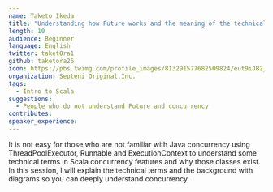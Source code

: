 ```yaml
---
name: Taketo Ikeda
title: "Understanding how Future works and the meaning of the technical terms with diagrams"
length: 10
audience: Beginner
language: English
twitter: taket0ra1
github: taketora26
icon: https://pbs.twimg.com/profile_images/813291577682509824/eut9iJB2_400x400.jpg
organization: Septeni Original,Inc.
tags:
  - Intro to Scala 
suggestions:
  - People who do not understand Future and concurrency
contributes:
speaker_experience:
---
```

It is not easy for those who are not familiar with Java concurrency using ThreadPoolExecutor, Runnable and ExecutionContext to understand some technical terms in Scala concurrency features and why those classes exist. In this session, I will explain the technical terms and the background with diagrams so you can deeply understand concurrency.  

